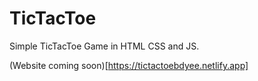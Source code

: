 # TicTacToe

Simple TicTacToe Game in HTML CSS and JS.

(Website coming soon)[https://tictactoebdyee.netlify.app]
